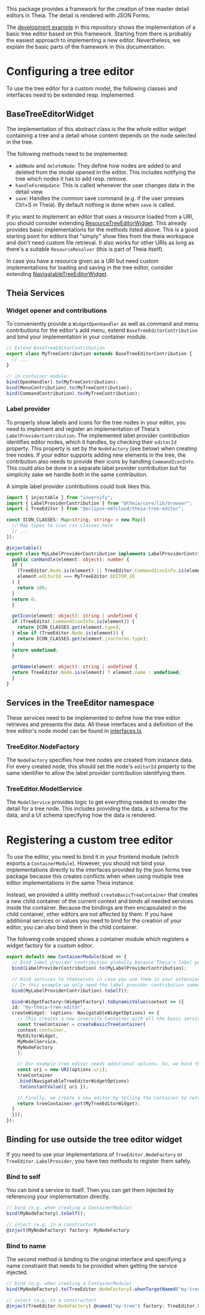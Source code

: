 This package provides a framework for the creation of tree master detail editors in Theia.
The detail is rendered with JSON Forms.

The [development example](../example) in this repository shows the implementation of a basic tree editor based on this framework.
Starting from there is probably the easiest approach to implementing a new editor.
Nevertheless, we explain the basic parts of the framework in this documentation.

# Configuring a tree editor

To use the tree editor for a custom model, the following classes and interfaces need to be extended resp. implemented.

## BaseTreeEditorWidget

The implementation of this abstract class is the the whole editor widget containing a tree and a detail
whose content depends on the node selected in the tree.

The following methods need to be implemented:

- `addNode` and `deleteNode`: They define how nodes are added to and deleted from the model opened in the editor.
This includes notifying the tree which nodes it has to add resp. remove.
- `handleFormUpdate`: This is called whenever the user changes data in the detail view.
- `save`: Handles the common save command (e.g. if the user presses Ctrl+S in Theia).
By default nothing is done when `save` is called.

If you want to implement an editor that uses a resource loaded from a URI,
you should consider extending [ResourceTreeEditorWidget](src/browser/resource/resource-tree-editor-widget.ts).
This already provides basic implementations for the methods listed above.
This is a good starting point for editors that "simply" show files from the theia workspace and don't need custom file retrieval.
It also works for other URIs as long as there's a suitable `ResourceResolver` (this is part of Theia itself).

In case you have a resource given as a URI but need custom implementations for loading and saving in the tree editor,
consider extending [NavigatableTreeEditorWidget](src/browser/navigatable-tree-editor-widget.ts).

## Theia Services

### Widget opener and contributions

To conveniently provide a `WidgetOpenHandler` as well as command and menu contributions for the editor's add menu,
extend `BaseTreeEditorContribution` and bind your implementation in your container module.

```typescript
// Extend BaseTreeEditorContribution
export class MyTreeContribution extends BaseTreeEditorContribution {
  // ...
}

// in container module:
bind(OpenHandler).to(MyTreeContribution);
bind(MenuContribution).to(MyTreeContribution);
bind(CommandContribution).to(MyTreeContribution);
```

### Label provider

To properly show labels and icons for the tree nodes in your editor,
you need to implement and register an implementation of Theia's `LabelProviderContribution`.
The implemented label provider contribution identifies editor nodes, which it handles,
by checking their `editorId` property. This property is set by the `NodeFactory` (see below) when creating tree nodes.
If your editor supports adding new elements in the tree,
the contribution also needs to provide their icons by handling `CommandIconInfo`.
This could also be done in a separate label provider contribution but for simplicity
sake we handle both in the same contribution.

A simple label provider contributions could look likes this.

```typescript
import { injectable } from "inversify";
import { LabelProviderContribution } from "@theia/core/lib/browser";
import { TreeEditor } from "@eclipse-emfcloud/theia-tree-editor";

const ICON_CLASSES: Map<string, string> = new Map([
  // Map types to icon css classes here
  // ...
]);

@injectable()
export class MyLabelProviderContribution implements LabelProviderContribution {
  public canHandle(element: object): number {
  if (
    (TreeEditor.Node.is(element) || TreeEditor.CommandIconInfo.is(element)) &&
    element.editorId === MyTreeEditor.EDITOR_ID
  ) {
    return 100;
  }
  return 0;
  }

  getIcon(element: object): string | undefined {
  if (TreeEditor.CommandIconInfo.is(element)) {
    return ICON_CLASSES.get(element.type);
  } else if (TreeEditor.Node.is(element)) {
    return ICON_CLASSES.get(element.jsonforms.type);
  }
  return undefined;
  }

  getName(element: object): string | undefined {
  return TreeEditor.Node.is(element) ? element.name : undefined;
  }
}
```

## Services in the TreeEditor namespace

These services need to be implemented to define how the tree editor retrieves and presents the data.
All these interfaces and a definition of the tree editor's node model can be found in
[interfaces.ts](../theia-tree-editor/src/browser/interfaces.ts)

### TreeEditor.NodeFactory

The `NodeFactory` specifies how tree nodes are created from instance data.
For every created node, this should set the node's `editorId` property
to the same identifier to allow the label provider contribution identifying them.

### TreeEditor.ModelService

The `ModelService` provides logic to get everything needed to render the detail for a tree node.
This includes providing the data, a schema for the data, and a UI schema specifying how the data is rendered.

# Registering a custom tree editor

To use the editor, you need to bind it in your frontend module (which exports a `ContainerModule`).
However, you should not bind your implementations directly to the interfaces provided
by the json forms tree package because this creates conflicts when when using multiple tree editor implementations in the same Theia instance.

Instead, we provided a utility method `createBasicTreeContainer` that creates a new child container of the current context
and binds all needed services inside the container.
Because the bindings are then encapsulated in the child container, other editors are not affected by them.
If you have additional services or values you need to bind for the creation of your editor,
you can also bind them in the child container.

The following code snipped shows a container module which registers a widget factory for a custom editor.

```typescript
export default new ContainerModule(bind => {
  // Bind label provider contribution globally because Theia's label provider can't find it otherwise.
  bind(LabelProviderContribution).to(MyLabelProviderContribution);

  // Bind services to themselves in case you use them in your extension outside of the editor, too.
  // In this example we only need the label provider contribution somewhere else.
  bind(MyLabelProviderContribution).toSelf();

  bind<WidgetFactory>(WidgetFactory).toDynamicValue(context => ({
  id: "my-theia-tree-editor",
  createWidget: (options: NavigatableWidgetOptions) => {
    // This creates a new inversify Container with all the basic services needed for a theia tree editor.
    const treeContainer = createBasicTreeContainer(
    context.container,
    MyEditorWidget,
    MyModelService,
    MyNodeFactory
    );

    // Our example tree editor needs additional options. So, we bind them in the container created before
    const uri = new URI(options.uri);
    treeContainer
    .bind(NavigatableTreeEditorWidgetOptions)
    .toConstantValue({ uri });

    // Finally, we create a new editor by telling the container to retrieve an instance of our editor implementation
    return treeContainer.get(MyTreeEditorWidget);
  }
  }));
});
```

## Binding for use outside the tree editor widget

If you need to use your implementations of `TreeEditor.NodeFactory` or `TreeEditor.LabelProvider`,
you have two methods to register them safely.

### Bind to self

You can bind a service to itself. Then you can get them injected by referencing your implementation directly.

```typescript
// bind (e.g. when creating a ContainerModule)
bind(MyNodeFactory).toSelf();

// inject (e.g. in a constructor)
@inject(MyNodeFactory) factory: MyNodeFactory
```

### Bind to name

The second method is binding to the original interface and specifying a name constraint that needs to be provided when getting the service injected.

```typescript
// bind (e.g. when creating a ContainerModule)
bind(MyNodeFactory).to(TreeEditor.NodeFactory).whenTargetNamed("my-tree");

// inject (e.g. in a constructor)
@inject(TreeEditor.NodeFactory) @named("my-tree") factory: TreeEditor.NodeFactory
```
